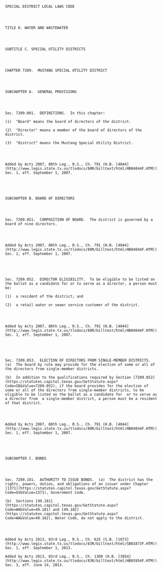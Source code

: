 ﻿
    
    
    	
    					
    
    
    SPECIAL DISTRICT LOCAL LAWS CODE
    
      
    
    
    TITLE 6. WATER AND WASTEWATER
    
      
    
    
    SUBTITLE C. SPECIAL UTILITY DISTRICTS
    
      
    
    
    CHAPTER 7209.  MUSTANG SPECIAL UTILITY DISTRICT
    
      
    
    
    SUBCHAPTER A.  GENERAL PROVISIONS
    
      
    
    
    Sec. 7209.001.  DEFINITIONS.  In this chapter:
    
    (1)  "Board" means the board of directors of the district.
    
    (2)  "Director" means a member of the board of directors of the district.
    
    (3)  "District" means the Mustang Special Utility District.
    
    
    
    
    Added by Acts 2007, 80th Leg., R.S., Ch. 791 (H.B. [4044](http://www.legis.state.tx.us/tlodocs/80R/billtext/html/HB04044F.HTM)), Sec. 1, eff. September 1, 2007.
    
    
    
    
    
    SUBCHAPTER B. BOARD OF DIRECTORS
    
      
    
    
    Sec. 7209.051.  COMPOSITION OF BOARD.  The district is governed by a board of nine directors.
    
    
    
    
    Added by Acts 2007, 80th Leg., R.S., Ch. 791 (H.B. [4044](http://www.legis.state.tx.us/tlodocs/80R/billtext/html/HB04044F.HTM)), Sec. 1, eff. September 1, 2007.
    
    
    
    
    
    Sec. 7209.052.  DIRECTOR ELIGIBILITY.  To be eligible to be listed on the ballot as a candidate for or to serve as a director, a person must be:
    
    (1)  a resident of the district; and
    
    (2)  a retail water or sewer service customer of the district.
    
    
    
    
    Added by Acts 2007, 80th Leg., R.S., Ch. 791 (H.B. [4044](http://www.legis.state.tx.us/tlodocs/80R/billtext/html/HB04044F.HTM)), Sec. 1, eff. September 1, 2007.
    
    
    
    
    
    Sec. 7209.053.  ELECTION OF DIRECTORS FROM SINGLE-MEMBER DISTRICTS.  (a)  The board by rule may provide for the election of some or all of the directors from single-member districts.
    
    (b)  In addition to the qualifications required by Section [7209.052](https://statutes.capitol.texas.gov/GetStatute.aspx?Code=SD&Value=7209.052), if the board provides for the election of some or all of the directors from single-member districts, to be eligible to be listed on the ballot as a candidate for  or to serve as a director from  a single-member district, a person must be a resident of that district.
    
    
    
    
    Added by Acts 2007, 80th Leg., R.S., Ch. 791 (H.B. [4044](http://www.legis.state.tx.us/tlodocs/80R/billtext/html/HB04044F.HTM)), Sec. 1, eff. September 1, 2007.
    
    
    
    
    
    SUBCHAPTER C. BONDS
    
      
    
    
    Sec. 7209.101.  AUTHORITY TO ISSUE BONDS.  (a)  The district has the rights, powers, duties, and obligations of an issuer under Chapter [1371](https://statutes.capitol.texas.gov/GetStatute.aspx?Code=GV&Value=1371), Government Code.
    
    (b)  Sections [49.181](https://statutes.capitol.texas.gov/GetStatute.aspx?Code=WA&Value=49.181) and [49.182](https://statutes.capitol.texas.gov/GetStatute.aspx?Code=WA&Value=49.182), Water Code, do not apply to the district.
    
    
    
    
    Added by Acts 2013, 83rd Leg., R.S., Ch. 625 (S.B. [1873](http://www.legis.state.tx.us/tlodocs/83R/billtext/html/SB01873F.HTM)), Sec. 1, eff. September 1, 2013.
    
    Added by Acts 2013, 83rd Leg., R.S., Ch. 1309 (H.B. [3954](http://www.legis.state.tx.us/tlodocs/83R/billtext/html/HB03954F.HTM)), Sec. 3, eff. June 14, 2013.
    
    
    
    
    				
